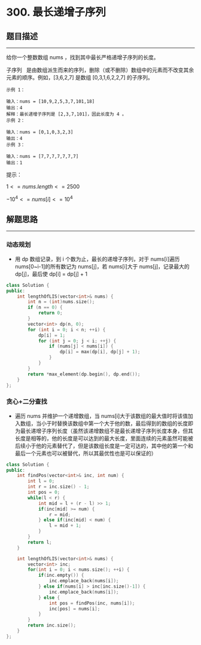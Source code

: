 # 300. 最长递增子序列

## 题目描述

---

给你一个整数数组 nums ，找到其中最长严格递增子序列的长度。

子序列   是由数组派生而来的序列，删除（或不删除）数组中的元素而不改变其余元素的顺序。例如，[3,6,2,7] 是数组 [0,3,1,6,2,2,7] 的子序列。

```
示例 1：

输入：nums = [10,9,2,5,3,7,101,18]
输出：4
解释：最长递增子序列是 [2,3,7,101]，因此长度为 4 。
示例 2：

输入：nums = [0,1,0,3,2,3]
输出：4
示例 3：

输入：nums = [7,7,7,7,7,7,7]
输出：1
```

提示：

$1 <= nums.length <= 2500$

$-10^4 <= nums[i] <= 10^4$

## 解题思路

---

### 动态规划

- 用 dp 数组记录，到 i 个数为止，最长的递增子序列，对于 nums[i]遍历 nums[0~i-1]的所有数记为 nums[j]，若 nums[i]大于 nums[j]，记录最大的 dp[j]，最后使 dp[i] = dp[j] + 1

```cpp
class Solution {
public:
    int lengthOfLIS(vector<int>& nums) {
        int n = (int)nums.size();
        if (n == 0) {
            return 0;
        }
        vector<int> dp(n, 0);
        for (int i = 0; i < n; ++i) {
            dp[i] = 1;
            for (int j = 0; j < i; ++j) {
                if (nums[j] < nums[i]) {
                    dp[i] = max(dp[i], dp[j] + 1);
                }
            }
        }
        return *max_element(dp.begin(), dp.end());
    }
};
```

### 贪心+二分查找

- 遍历 nums 并维护一个递增数组，当 nums[i]大于该数组的最大值时将该值加入数组，当小于时替换该数组中第一个大于他的数，最后得到的数组的长度即为最长递增子序列长度（虽然该递增数组不是最长递增子序列长度本身，但其长度是相等的，他的长度是可以达到的最大长度，里面连续的元素虽然可能被后续小于他的元素替代了，但是该数组长度是一定可达的，其中他的第一个和最后一个元素也可以被替代，所以其最优性也是可以保证的）

```cpp
class Solution {
public:
    int findPos(vector<int>& inc, int num) {
        int l = 0;
        int r = inc.size() - 1;
        int pos = 0;
        while(l < r) {
            int mid = l + (r - l) >> 1;
            if(inc[mid] >= num) {
                r = mid;
            } else if(inc[mid] < num) {
                l = mid + 1;
            }
        }
        return l;
    }

    int lengthOfLIS(vector<int>& nums) {
        vector<int> inc;
        for(int i = 0; i < nums.size(); ++i) {
            if(inc.empty()) {
                inc.emplace_back(nums[i]);
            } else if(nums[i] > inc[inc.size()-1]) {
                inc.emplace_back(nums[i]);
            } else {
                int pos = findPos(inc, nums[i]);
                inc[pos] = nums[i];
            }
        }
        return inc.size();
    }
};
```

